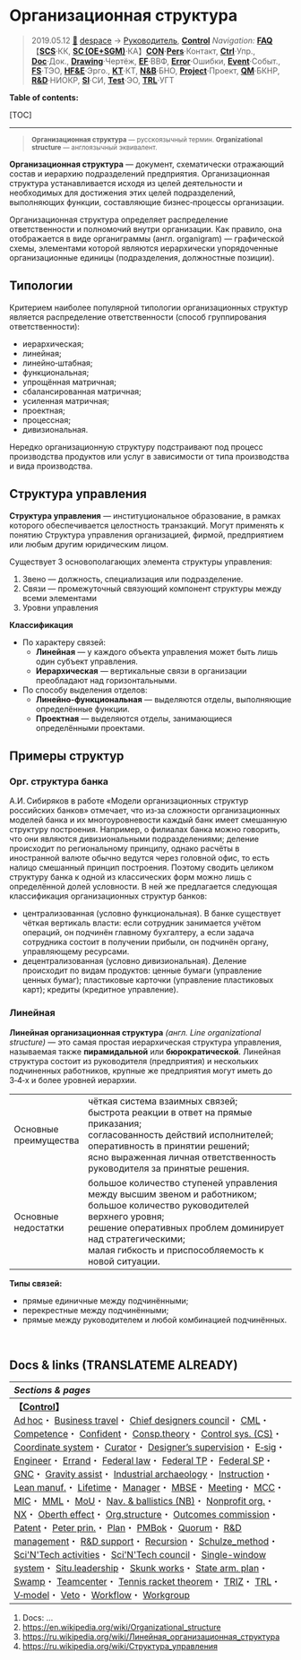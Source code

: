 # Организационная структура
> 2019.05.12 [🚀](../../index/index.md) [despace](index.md) → [Руководитель](manager.md), **[Control](control.md)**
> *Navigation:*
> **[FAQ](faq.md)**【**[SCS](scs.md)**·КК, **[SC (OE+SGM)](sc.md)**·КА】**[CON](contact.md)·[Pers](person.md)**·Контакт, **[Ctrl](control.md)**·Упр., **[Doc](doc.md)**·Док., **[Drawing](drawing.md)**·Чертёж, **[EF](ef.md)**·ВВФ, **[Error](error.md)**·Ошибки, **[Event](event.md)**·Событ., **[FS](fs.md)**·ТЭО, **[HF&E](hfe.md)**·Эрго., **[KT](kt.md)**·КТ, **[N&B](nnb.md)**·БНО, **[Project](project.md)**·Проект, **[QM](qm.md)**·БКНР, **[R&D](rnd.md)**·НИОКР, **[SI](si.md)**·СИ, **[Test](test.md)**·ЭО, **[TRL](trl.md)**·УГТ

**Table of contents:**

[TOC]

---

> <small>**Организационная структура** — русскоязычный термин. **Organizational structure** — англоязычный эквивалент.</small>

**Организационная структура** — документ, схематически отражающий состав и иерархию подразделений предприятия. Организационная структура устанавливается исходя из целей деятельности и необходимых для достижения этих целей подразделений, выполняющих функции, составляющие бизнес‑процессы организации.

Организационная структура определяет распределение ответственности и полномочий внутри организации. Как правило, она отображается в виде органиграммы (англ. organigram) — графической схемы, элементами которой являются иерархически упорядоченные организационные единицы (подразделения, должностные позиции).



## Типологии
Критерием наиболее популярной типологии организационных структур является распределение ответственности (способ группирования ответственности):

   - иерархическая;
   - линейная;
   - линейно‑штабная;
   - функциональная;
   - упрощённая матричная;
   - сбалансированная матричная;
   - усиленная матричная;
   - проектная;
   - процессная;
   - дивизиональная.

Нередко организационную структуру подстраивают под процесс производства продуктов или услуг в зависимости от типа производства и вида производства.



## Структура управления
**Структура управления** — институциональное образование, в рамках которого обеспечивается целостность транзакций. Могут применять к понятию Структура управления организацией, фирмой, предприятием или любым другим юридическим лицом.

Существует 3 основополагающих элемента структуры управления:

   1. Звено — должность, специализация или подразделение.
   1. Связи — промежуточный связующий компонент структуры между всеми элементами
   1. Уровни управления

**Классификация**
   - По характеру связей:
      - **Линейная** — у каждого объекта управления может быть лишь один субъект управления.
      - **Иерархическая** — вертикальные связи в организации преобладают над горизонтальными.
   - По способу выделения отделов:
      - **Линейно‑функциональная** — выделяются отделы, выполняющие определённые функции.
      - **Проектная** — выделяются отделы, занимающиеся определёнными проектами.



## Примеры структур

### Орг. структура банка
А.И. Сибиряков в работе «Модели организационных структур российских банков» отмечает, что из‑за сложности организационных моделей банка и их многоуровневости каждый банк имеет смешанную структуру построения. Например, о филиалах банка можно говорить, что они являются дивизиональными подразделениями; деление происходит по региональному принципу, однако расчёты в иностранной валюте обычно ведутся через головной офис, то есть налицо смешанный принцип построения. Поэтому сводить целиком структуру банка к одной из классических форм можно лишь с определённой долей условности. В ней же предлагается следующая классификация организационных структур банков:

   - централизованная (условно функциональная). В банке существует чёткая вертикаль власти: если сотрудник занимается учётом операций, он подчинён главному бухгалтеру, а если задача сотрудника состоит в получении прибыли, он подчинён органу, управляющему ресурсами.
   - децентрализованная (условно дивизиональная). Деление происходит по видам продуктов: ценные бумаги (управление ценных бумаг); пластиковые карточки (управление пластиковых карт); кредиты (кредитное управление).


### Линейная
**Линейная организационная структура** *(англ. Line organizational structure)* — это самая простая иерархическая структура управления, называемая также **пирамидальной** или **бюрократической**. Линейная структура состоит из руководителя (предприятия) и нескольких подчиненных работников, крупные же предприятия могут иметь до 3‑4‑х и более уровней иерархии.

| | |
|:-|:-|
|Основные<br> преимущества|чёткая система взаимных связей;<br> быстрота реакции в ответ на прямые приказания;<br> согласованность действий исполнителей;<br> оперативность в принятии решений;<br> ясно выраженная личная ответственность руководителя за принятые решения.|
|Основные<br> недостатки|большое количество ступеней управления между высшим звеном и работником;<br> большое количество руководителей верхнего уровня;<br> решение оперативных проблем доминирует над стратегическими;<br> малая гибкость и приспособляемость к новой ситуации.|

**Типы связей:**

   - прямые единичные между подчинёнными;
   - перекрестные между подчинёнными;
   - прямые между руководителем и любой комбинацией подчинённых.



<p style="page-break-after:always"> </p>

## Docs & links (TRANSLATEME ALREADY)
|*Sections & pages*|
|:-|
|**【[Control](Control.md)】**<br> [Ad hoc](ad_hoc.md)・ [Business travel](business_travel.md)・ [Chief designers council](cocd.md)・ [CML](cml.md)・ [Competence](competence.md)・ [Confident](confident.md)・ [Consp.theory](consp_theory.md)・ [Control sys. (CS)](cs.md)・ [Coordinate system](coord_sys.md)・ [Curator](curator.md)・ [Designer’s supervision](des_spv.md)・ [E‑sig](esig.md)・ [Engineer](se.md)・ [Errand](errand.md)・ [Federal law](fed_law.md)・ [Federal TP](fed_tp.md)・ [Federal SP](fed_sp.md)・ [GNC](gnc.md)・ [Gravity assist](gravass.md)・ [Industrial archaeology](ind_arch.md)・ [Instruction](instruction.md)・ [Lean manuf.](lean_man.md)・ [Lifetime](lifetime.md)・ [Manager](manager.md)・ [MBSE](se.md)・ [Meeting](meeting.md)・ [MCC](scs.md)・ [MIC](mic.md)・ [MML](mml.md)・ [MoU](contract.md)・ [Nav. & ballistics (NB)](nnb.md)・ [Nonprofit org.](nonprof_org.md)・ [NX](nx.md)・ [Oberth effect](oberth_eff.md)・ [Org.structure](orgstruct.md)・ [Outcomes commission](outccom.md)・ [Patent](patent.md)・ [Peter prin.](peter_principle.md)・ [Plan](plan.md)・ [PMBok](pmbok.md)・ [Quorum](quorum.md)・ [R&D management](mgmt.md)・ [R&D support](rnd_support.md)・ [Recursion](recurs.md)・ [Schulze_method](schulze_method.md)・ [Sci'N'Tech activities](st_act.md)・ [Sci'N'Tech council](satc.md)・ [Single-window system](sw_sys.md)・ [Situ.leadership](situ_leadership.md)・ [Skunk works](se.md)・ [State arm. plan](plan_sa.md)・ [Swamp](swamp.md)・ [Teamcenter](teamcenter.md)・ [Tennis racket theorem](tr_theorem.md)・ [TRIZ](triz.md)・ [TRL](trl.md)・ [V‑model](v_model.md)・ [Veto](veto.md)・ [Workflow](workflow.md)・ [Workgroup](wg.md)|

   1. Docs: …
   1. <https://en.wikipedia.org/wiki/Organizational_structure>
   1. <https://ru.wikipedia.org/wiki/Линейная_организационная_структура>
   1. <https://ru.wikipedia.org/wiki/Структура_управления>

